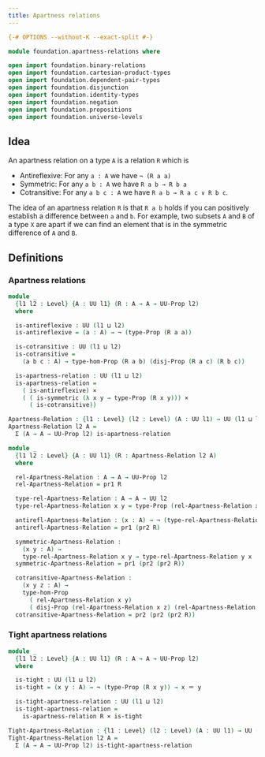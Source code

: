 ```yaml
---
title: Apartness relations
---
```


```agda
{-# OPTIONS --without-K --exact-split #-}

module foundation.apartness-relations where

open import foundation.binary-relations
open import foundation.cartesian-product-types
open import foundation.dependent-pair-types
open import foundation.disjunction
open import foundation.identity-types
open import foundation.negation
open import foundation.propositions
open import foundation.universe-levels
```

## Idea

An apartness relation on a type `A` is a relation `R` which is

  - Antireflexive: For any `a : A` we have `¬ (R a a)`
  - Symmetric: For any `a b : A` we have `R a b → R b a`
  - Cotransitive: For any `a b c : A` we have `R a b → R a c ∨ R b c`.

The idea of an apartness relation `R` is that `R a b` holds if you can positively establish a difference between `a` and `b`. For example, two subsets `A` and `B` of a type `X` are apart if we can find an element that is in the symmetric difference of `A` and `B`.

## Definitions

### Apartness relations

```agda
module _
  {l1 l2 : Level} {A : UU l1} (R : A → A → UU-Prop l2)
  where

  is-antireflexive : UU (l1 ⊔ l2)
  is-antireflexive = (a : A) → ¬ (type-Prop (R a a))

  is-cotransitive : UU (l1 ⊔ l2)
  is-cotransitive =
    (a b c : A) → type-hom-Prop (R a b) (disj-Prop (R a c) (R b c))

  is-apartness-relation : UU (l1 ⊔ l2)
  is-apartness-relation =
    ( is-antireflexive) ×
    ( ( is-symmetric (λ x y → type-Prop (R x y))) ×
      ( is-cotransitive))

Apartness-Relation : {l1 : Level} (l2 : Level) (A : UU l1) → UU (l1 ⊔ lsuc l2)
Apartness-Relation l2 A =
  Σ (A → A → UU-Prop l2) is-apartness-relation

module _
  {l1 l2 : Level} {A : UU l1} (R : Apartness-Relation l2 A)
  where

  rel-Apartness-Relation : A → A → UU-Prop l2
  rel-Apartness-Relation = pr1 R

  type-rel-Apartness-Relation : A → A → UU l2
  type-rel-Apartness-Relation x y = type-Prop (rel-Apartness-Relation x y)

  antirefl-Apartness-Relation : (x : A) → ¬ (type-rel-Apartness-Relation x x)
  antirefl-Apartness-Relation = pr1 (pr2 R)

  symmetric-Apartness-Relation :
    (x y : A) →
    type-rel-Apartness-Relation x y → type-rel-Apartness-Relation y x
  symmetric-Apartness-Relation = pr1 (pr2 (pr2 R))

  cotransitive-Apartness-Relation :
    (x y z : A) →
    type-hom-Prop
      ( rel-Apartness-Relation x y)
      ( disj-Prop (rel-Apartness-Relation x z) (rel-Apartness-Relation y z))
  cotransitive-Apartness-Relation = pr2 (pr2 (pr2 R))
```

### Tight apartness relations

```agda
module _
  {l1 l2 : Level} {A : UU l1} (R : A → A → UU-Prop l2)
  where

  is-tight : UU (l1 ⊔ l2)
  is-tight = (x y : A) → ¬ (type-Prop (R x y)) → x ＝ y

  is-tight-apartness-relation : UU (l1 ⊔ l2)
  is-tight-apartness-relation =
    is-apartness-relation R × is-tight

Tight-Apartness-Relation : {l1 : Level} (l2 : Level) (A : UU l1) → UU (l1 ⊔ lsuc l2)
Tight-Apartness-Relation l2 A =
  Σ (A → A → UU-Prop l2) is-tight-apartness-relation
```

